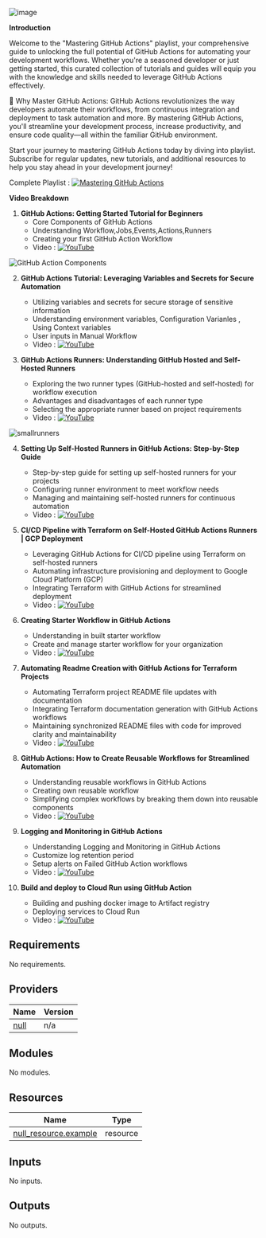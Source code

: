 

![image](https://github.com/vishal-bulbule/Mastering-github-actions/assets/143475073/3b3d1c59-a37a-4282-9f0e-92c9b5067c68)

**Introduction**

Welcome to the "Mastering GitHub Actions" playlist, your comprehensive guide to unlocking the full potential of GitHub Actions for automating your development workflows. Whether you're a seasoned developer or just getting started, this curated collection of tutorials and guides will equip you with the knowledge and skills needed to leverage GitHub Actions effectively.

🚀 Why Master GitHub Actions:
GitHub Actions revolutionizes the way developers automate their workflows, from continuous integration and deployment to task automation and more. By mastering GitHub Actions, you'll streamline your development process, increase productivity, and ensure code quality—all within the familiar GitHub environment.

Start your journey to mastering GitHub Actions today by diving into playlist. Subscribe for regular updates, new tutorials, and additional resources to help you stay ahead in your development journey!

Complete Playlist :   [![Mastering GitHub Actions](https://img.shields.io/badge/YouTube-Video-green)](https://www.youtube.com/playlist?list=PLLrA_pU9-Gz2GnvKN0kzVfIZVEUApgjTN)


**Video Breakdown**

1. **GitHub Actions: Getting Started Tutorial for Beginners**
    * Core Components of GitHub Actions
    * Understanding Workflow,Jobs,Events,Actions,Runners
    * Creating your first GitHub Action Workflow
    * Video  :   [![YouTube](https://img.shields.io/badge/YouTube-Video-green)](https://youtu.be/zH8hz_21x_0)

![GitHub Action Components](https://github.com/vishal-bulbule/Mastering-github-actions/assets/143475073/2a3854d5-8fa9-478e-b016-96c2a5da1312)

2. **GitHub Actions Tutorial: Leveraging Variables and Secrets for Secure Automation**
    * Utilizing variables and secrets for secure storage of sensitive information
    * Understanding environment variables, Configuration Varianles , Using Context variables 
    * User inputs in Manual Workflow
    * Video  :   [![YouTube](https://img.shields.io/badge/YouTube-Video-green)](https://youtu.be/mmwn24JxvnU)



3. **GitHub Actions Runners: Understanding GitHub Hosted and Self-Hosted Runners**
    * Exploring the two runner types (GitHub-hosted and self-hosted) for workflow execution
    * Advantages and disadvantages of each runner type
    * Selecting the appropriate runner based on project requirements
    * Video  :   [![YouTube](https://img.shields.io/badge/YouTube-Video-green)](https://youtu.be/2wJU225zKOw)
  
![smallrunners](https://github.com/vishal-bulbule/Mastering-github-actions/assets/143475073/492ef50c-2461-48d4-9fb7-18451744b7d1)




4. **Setting Up Self-Hosted Runners in GitHub Actions: Step-by-Step Guide**
    * Step-by-step guide for setting up self-hosted runners for your projects
    * Configuring runner environment to meet workflow needs
    * Managing and maintaining self-hosted runners for continuous automation
    * Video  :   [![YouTube](https://img.shields.io/badge/YouTube-Video-green)](https://youtu.be/2_TPy4GERs0)


5. **CI/CD Pipeline with Terraform on Self-Hosted GitHub Actions Runners | GCP Deployment**
    * Leveraging GitHub Actions for CI/CD pipeline using Terraform on self-hosted runners
    * Automating infrastructure provisioning and deployment to Google Cloud Platform (GCP)
    * Integrating Terraform with GitHub Actions for streamlined deployment
    * Video  :   [![YouTube](https://img.shields.io/badge/YouTube-Video-green)](https://youtu.be/NKRyEYDZeA8)


6. **Creating Starter Workflow in GitHub Actions**
    * Understanding in built starter workflow
    * Create and manage starter workflow for your organization
    * Video  :   [![YouTube](https://img.shields.io/badge/YouTube-Video-green)](https://youtu.be/Imv7zzJmpwU)


7. **Automating Readme Creation with GitHub Actions for Terraform Projects**
    * Automating Terraform project README file updates with documentation
    * Integrating Terraform documentation generation with GitHub Actions workflows
    * Maintaining synchronized README files with code for improved clarity and maintainability
    * Video  :   [![YouTube](https://img.shields.io/badge/YouTube-Video-green)](https://youtu.be/T8oDEMJWkRY)


8. **GitHub Actions: How to Create Reusable Workflows for Streamlined Automation**
    * Understanding reusable workflows in GitHub Actions
    * Creating own reusable workflow
    * Simplifying complex workflows by breaking them down into reusable components
    * Video  :   [![YouTube](https://img.shields.io/badge/YouTube-Video-green)](https://youtu.be/NliieyVkAJE)


9. **Logging and Monitoring in GitHub Actions**
    * Understanding Logging and Monitoring in GitHub Actions
    * Customize log retention period
    * Setup alerts on Failed GitHub Action workflows
    * Video  :   [![YouTube](https://img.shields.io/badge/YouTube-Video-green)](https://youtu.be/N-X5BhIN6mc)

10. **Build and deploy to Cloud Run using GitHub Action**
    * Building and pushing docker image to Artifact registry
    * Deploying services to Cloud Run
    * Video  :   [![YouTube](https://img.shields.io/badge/YouTube-Video-green)](https://youtu.be/4FRjoc9ycNs)

<!-- BEGIN_TF_DOCS -->
## Requirements

No requirements.

## Providers

| Name | Version |
|------|---------|
| <a name="provider_null"></a> [null](#provider\_null) | n/a |

## Modules

No modules.

## Resources

| Name | Type |
|------|------|
| [null_resource.example](https://registry.terraform.io/providers/hashicorp/null/latest/docs/resources/resource) | resource |

## Inputs

No inputs.

## Outputs

No outputs.
<!-- END_TF_DOCS -->